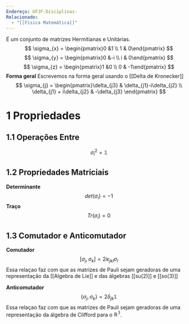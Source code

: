 ```yaml
---
Endereço: UFJF-Disciplinas-
Relacionado:
  - "[[Física Matemática]]"
---
```

É um conjunto de matrizes Hermitianas e Unitárias.
$$
\sigma_{x} = \begin{pmatrix}0 &1 \\ 1 & 0\end{pmatrix}
$$
$$
\sigma_{y} = \begin{pmatrix}0 &-i \\ i & 0\end{pmatrix}
$$
$$
\sigma_{z} = \begin{pmatrix}1 &0 \\ 0 & -1\end{pmatrix}
$$
**Forma geral**
Escrevemos na forma geral usando o [[Delta de Kronecker]]
$$
\sigma_{j} = \begin{pmatrix}\delta_{j3} & \delta_{j1}-i\delta_{j2} \\ \delta_{j1} + i\delta_{j2} & -\delta_{j3} \end{pmatrix}
$$

# 1   Propriedades
## 1.1   Operações Entre
$$
\sigma_{i}^{2} = \mathbb{1}
$$
## 1.2   Propriedades Matriciais
**Determinante**
$$
det(\sigma_{i}) = -1
$$
**Traço**
$$
Tr(\sigma_{i}) = 0
$$
## 1.3   Comutador e Anticomutador
**Comutador**
$$
[\sigma_{j},\sigma_{k}] = 2i \epsilon_{jkl} \sigma_{l}
$$
Essa relaçao faz com que as matrizes de Pauli sejam geradoras de uma representação da [[Algebra de Lie]] e das álgebras [[su(2)]] e [[so(3)]]

**Anticomutador**
$$
\{\sigma_{j},\sigma_{k}\} = 2 \delta_{jk} \mathbb{1}
$$
Essa relaçao faz com que as matrizes de Pauli sejam geradoras de uma representação da álgebra de Clifford para o $\mathbb{R^{3}}$. 